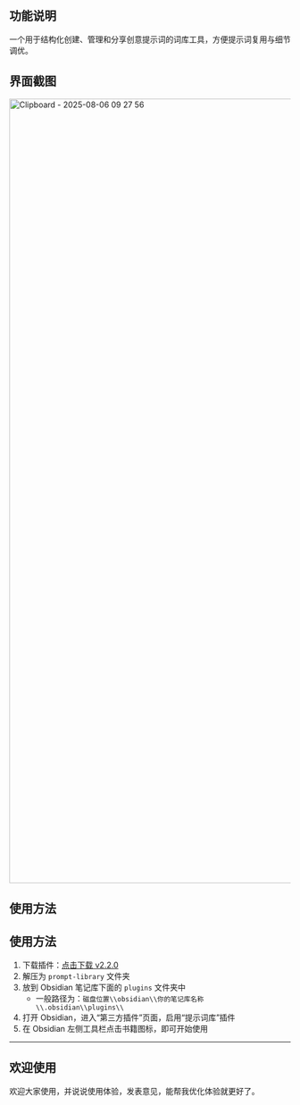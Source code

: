 ## 功能说明
一个用于结构化创建、管理和分享创意提示词的词库工具，方便提示词复用与细节调优。

## 界面截图

<img width="1639" height="1405" alt="Clipboard - 2025-08-06 09 27 56" src="https://github.com/user-attachments/assets/185d31a6-6a59-4a68-894d-e176b7802df2" />


## 使用方法

## 使用方法

1. 下载插件：[点击下载 v2.2.0](https://github.com/malongan/prompt-library/releases/tag/v2.2.0)  
2. 解压为 `prompt-library` 文件夹  
3. 放到 Obsidian 笔记库下面的 `plugins` 文件夹中  
   - 一般路径为：`磁盘位置\\obsidian\\你的笔记库名称\\.obsidian\\plugins\\`  
4. 打开 Obsidian，进入“第三方插件”页面，启用“提示词库”插件  
5. 在 Obsidian 左侧工具栏点击书籍图标，即可开始使用  

---


## 欢迎使用
欢迎大家使用，并说说使用体验，发表意见，能帮我优化体验就更好了。
